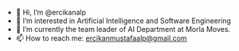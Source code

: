- 👋 Hi, I’m @ercikanalp
- 👀 I’m interested in Artificial Intelligence and Software Engineering
- 🌱 I’m currently the team leader of AI Department at Morla Moves.
- 📫 How to reach me: ercikanmustafaalp@gmail.com 

<!---
ercikanalp/ercikanalp is a ✨ special ✨ repository because its `README.md` (this file) appears on your GitHub profile.
You can click the Preview link to take a look at your changes.
--->
